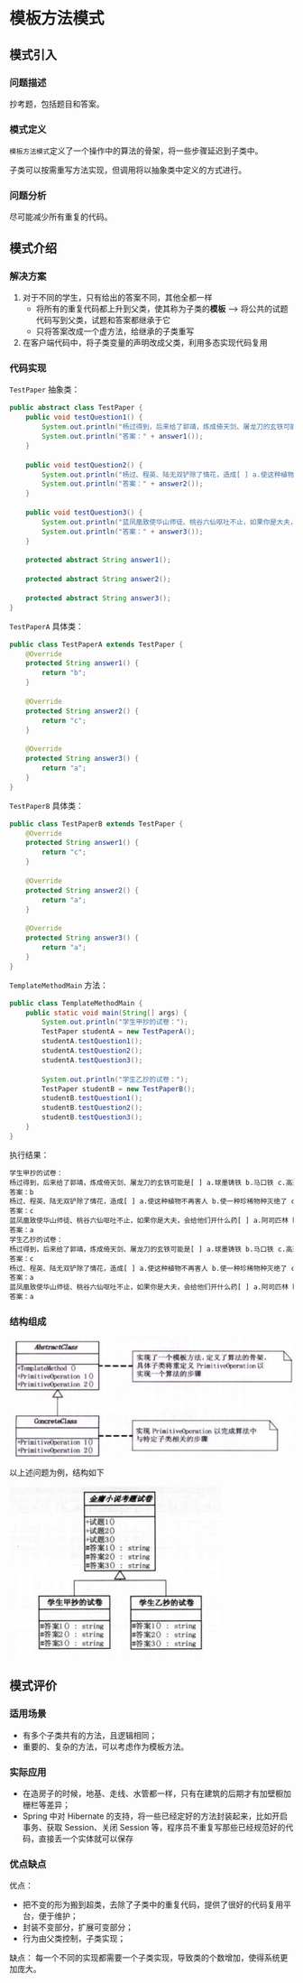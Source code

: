 # 模板方法模式

## 模式引入

### 问题描述

抄考题，包括题目和答案。

### 模式定义

`模板方法模式`定义了一个操作中的算法的骨架，将一些步骤延迟到子类中。

子类可以按需重写方法实现，但调用将以抽象类中定义的方式进行。

### 问题分析

尽可能减少所有重复的代码。

## 模式介绍

### 解决方案

1. 对于不同的学生，只有给出的答案不同，其他全都一样
    - 将所有的重复代码都上升到父类，使其称为子类的**模板** --> 将公共的试题代码写到父类，试题和答案都继承于它
    - 只将答案改成一个虚方法，给继承的子类重写
2. 在客户端代码中，将子类变量的声明改成父类，利用多态实现代码复用

### 代码实现

`TestPaper` 抽象类：

```java
public abstract class TestPaper {
    public void testQuestion1() {
        System.out.println("杨过得到，后来给了郭靖，炼成倚天剑、屠龙刀的玄铁可能是[ ] a.球墨铸铁 b.马口铁 c.高速合金钢 d.碳素纤维");
        System.out.println("答案：" + answer1());
    }

    public void testQuestion2() {
        System.out.println("杨过、程英、陆无双铲除了情花，造成[ ] a.使这种植物不再害人 b.使一种珍稀物种灭绝了 c.破坏了那个生物圈的生态平衡 d.造成该地区沙漠化");
        System.out.println("答案：" + answer2());
    }

    public void testQuestion3() {
        System.out.println("蓝凤凰致使华山师徒、桃谷六仙呕吐不止，如果你是大夫，会给他们开什么药[ ] a.阿司匹林 b.牛黄解毒片 c.氟哌酸 d.让他们喝大量的生牛奶 e.以上全不对");
        System.out.println("答案：" + answer3());
    }

    protected abstract String answer1();

    protected abstract String answer2();

    protected abstract String answer3();
}

```
`TestPaperA` 具体类：

```java
public class TestPaperA extends TestPaper {
    @Override
    protected String answer1() {
        return "b";
    }

    @Override
    protected String answer2() {
        return "c";
    }

    @Override
    protected String answer3() {
        return "a";
    }
}
```
`TestPaperB` 具体类：

```java
public class TestPaperB extends TestPaper {
    @Override
    protected String answer1() {
        return "c";
    }

    @Override
    protected String answer2() {
        return "a";
    }

    @Override
    protected String answer3() {
        return "a";
    }
}
```

`TemplateMethodMain` 方法：

```java
public class TemplateMethodMain {
    public static void main(String[] args) {
        System.out.println("学生甲抄的试卷：");
        TestPaper studentA = new TestPaperA();
        studentA.testQuestion1();
        studentA.testQuestion2();
        studentA.testQuestion3();

        System.out.println("学生乙抄的试卷：");
        TestPaper studentB = new TestPaperB();
        studentB.testQuestion1();
        studentB.testQuestion2();
        studentB.testQuestion3();
    }
}
```

执行结果：

```bash
学生甲抄的试卷：
杨过得到，后来给了郭靖，炼成倚天剑、屠龙刀的玄铁可能是[ ] a.球墨铸铁 b.马口铁 c.高速合金钢 d.碳素纤维
答案：b
杨过、程英、陆无双铲除了情花，造成[ ] a.使这种植物不再害人 b.使一种珍稀物种灭绝了 c.破坏了那个生物圈的生态平衡 d.造成该地区沙漠化
答案：c
蓝凤凰致使华山师徒、桃谷六仙呕吐不止，如果你是大夫，会给他们开什么药[ ] a.阿司匹林 b.牛黄解毒片 c.氟哌酸 d.让他们喝大量的生牛奶 e.以上全不对
答案：a
学生乙抄的试卷：
杨过得到，后来给了郭靖，炼成倚天剑、屠龙刀的玄铁可能是[ ] a.球墨铸铁 b.马口铁 c.高速合金钢 d.碳素纤维
答案：c
杨过、程英、陆无双铲除了情花，造成[ ] a.使这种植物不再害人 b.使一种珍稀物种灭绝了 c.破坏了那个生物圈的生态平衡 d.造成该地区沙漠化
答案：a
蓝凤凰致使华山师徒、桃谷六仙呕吐不止，如果你是大夫，会给他们开什么药[ ] a.阿司匹林 b.牛黄解毒片 c.氟哌酸 d.让他们喝大量的生牛奶 e.以上全不对
答案：a
```

### 结构组成

![模板方法UML](img/template_method/TemplateMethodUML.png)

以上述问题为例，结构如下

![问题实例的UML](img/template_method/TestPaperUML.png)

## 模式评价

### 适用场景

- 有多个子类共有的方法，且逻辑相同；
- 重要的、复杂的方法，可以考虑作为模板方法。

### 实际应用

- 在造房子的时候，地基、走线、水管都一样，只有在建筑的后期才有加壁橱加栅栏等差异；
- Spring 中对 Hibernate 的支持，将一些已经定好的方法封装起来，比如开启事务、获取 Session、关闭 Session 等，程序员不重复写那些已经规范好的代码，直接丢一个实体就可以保存

### 优点缺点

优点：
- 把不变的形为搬到超类，去除了子类中的重复代码，提供了很好的代码复用平台，便于维护；
- 封装不变部分，扩展可变部分；
- 行为由父类控制，子类实现；

缺点：
每一个不同的实现都需要一个子类实现，导致类的个数增加，使得系统更加庞大。